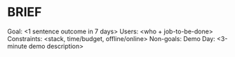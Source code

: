 # BRIEF
Goal: <1 sentence outcome in 7 days>
Users: <who + job-to-be-done>
Constraints: <stack, time/budget, offline/online>
Non-goals: <not building>
Demo Day: <3-minute demo description>
